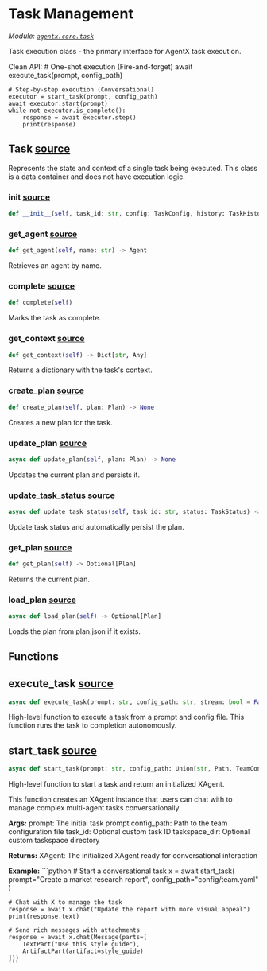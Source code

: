 # Task Management

*Module: [`agentx.core.task`](https://github.com/dustland/agentx/blob/main/src/agentx/core/task.py)*

Task execution class - the primary interface for AgentX task execution.

Clean API:
    # One-shot execution (Fire-and-forget)
    await execute_task(prompt, config_path)

    # Step-by-step execution (Conversational)
    executor = start_task(prompt, config_path)
    await executor.start(prompt)
    while not executor.is_complete():
        response = await executor.step()
        print(response)

## Task <a href="https://github.com/dustland/agentx/blob/main/src/agentx/core/task.py#L45" class="source-link" title="View source code">source</a>

Represents the state and context of a single task being executed.
This class is a data container and does not have execution logic.

### __init__ <a href="https://github.com/dustland/agentx/blob/main/src/agentx/core/task.py#L51" class="source-link" title="View source code">source</a>

```python
def __init__(self, task_id: str, config: TaskConfig, history: TaskHistory, message_queue: MessageQueue, agents: Dict[str, Agent], taskspace: TaskspaceStorage, initial_prompt: str)
```
### get_agent <a href="https://github.com/dustland/agentx/blob/main/src/agentx/core/task.py#L73" class="source-link" title="View source code">source</a>

```python
def get_agent(self, name: str) -> Agent
```

Retrieves an agent by name.

### complete <a href="https://github.com/dustland/agentx/blob/main/src/agentx/core/task.py#L79" class="source-link" title="View source code">source</a>

```python
def complete(self)
```

Marks the task as complete.

### get_context <a href="https://github.com/dustland/agentx/blob/main/src/agentx/core/task.py#L84" class="source-link" title="View source code">source</a>

```python
def get_context(self) -> Dict[str, Any]
```

Returns a dictionary with the task's context.

### create_plan <a href="https://github.com/dustland/agentx/blob/main/src/agentx/core/task.py#L106" class="source-link" title="View source code">source</a>

```python
def create_plan(self, plan: Plan) -> None
```

Creates a new plan for the task.

### update_plan <a href="https://github.com/dustland/agentx/blob/main/src/agentx/core/task.py#L111" class="source-link" title="View source code">source</a>

```python
async def update_plan(self, plan: Plan) -> None
```

Updates the current plan and persists it.

### update_task_status <a href="https://github.com/dustland/agentx/blob/main/src/agentx/core/task.py#L117" class="source-link" title="View source code">source</a>

```python
async def update_task_status(self, task_id: str, status: TaskStatus) -> bool
```

Update task status and automatically persist the plan.

### get_plan <a href="https://github.com/dustland/agentx/blob/main/src/agentx/core/task.py#L127" class="source-link" title="View source code">source</a>

```python
def get_plan(self) -> Optional[Plan]
```

Returns the current plan.

### load_plan <a href="https://github.com/dustland/agentx/blob/main/src/agentx/core/task.py#L143" class="source-link" title="View source code">source</a>

```python
async def load_plan(self) -> Optional[Plan]
```

Loads the plan from plan.json if it exists.

## Functions

## execute_task <a href="https://github.com/dustland/agentx/blob/main/src/agentx/core/task.py#L157" class="source-link" title="View source code">source</a>

```python
async def execute_task(prompt: str, config_path: str, stream: bool = False) -> AsyncGenerator[Message, None]
```

High-level function to execute a task from a prompt and config file.
This function runs the task to completion autonomously.

## start_task <a href="https://github.com/dustland/agentx/blob/main/src/agentx/core/task.py#L185" class="source-link" title="View source code">source</a>

```python
async def start_task(prompt: str, config_path: Union[str, Path, TeamConfig], task_id: Optional[str] = None, taskspace_dir: Optional[Path] = None) -> XAgent
```

High-level function to start a task and return an initialized XAgent.

This function creates an XAgent instance that users can chat with
to manage complex multi-agent tasks conversationally.

**Args:**
    prompt: The initial task prompt
    config_path: Path to the team configuration file
    task_id: Optional custom task ID
    taskspace_dir: Optional custom taskspace directory

**Returns:**
    XAgent: The initialized XAgent ready for conversational interaction

**Example:**
    ```python
    # Start a conversational task
    x = await start_task(
        prompt="Create a market research report",
        config_path="config/team.yaml"
    )

    # Chat with X to manage the task
    response = await x.chat("Update the report with more visual appeal")
    print(response.text)

    # Send rich messages with attachments
    response = await x.chat(Message(parts=[
        TextPart("Use this style guide"),
        ArtifactPart(artifact=style_guide)
    ]))
    ```
